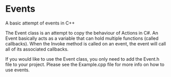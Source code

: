 # Events
 A basic attempt of events in C++

The Event class is an attempt to copy the behaviour of Actions in C#. An Event basically acts as a variable that can hold multiple functions (called callbacks). When the
Invoke method is called on an event, the event will call all of its associated callbacks.

If you would like to use the Event class, you only need to add the Event.h file to your project. Please see the Example.cpp file for more info on how to use events.
